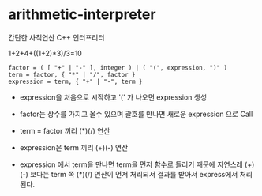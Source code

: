 # arithmetic-interpreter

간단한 사칙연산 C++ 인터프리터

1+2+4+((1+2)*3)/3=10

```
factor = ( [ "+" | "-" ], integer ) | ( "(", expression, ")" )
term = factor, { "*" | "/", factor }
expression = term, { "+" | "-", term }
```

* expression을 처음으로 시작하고 '(' 가 나오면 expression 생성

* factor는 상수를 가지고 올수 있으며 괄호를 만나면 새로운 expression 으로 Call 
* term = factor 끼리 (*)(/) 연산
* expression은 term 끼리 (+)(-) 연산

* expression 에서 term을 만나면 term을 먼저 함수로 돌리기 때문에 자연스레 (+)(-) 보다는 term 쪽 (*)(/) 연산이 먼저 처리되서 결과를 받아서 express에서 처리된다.

